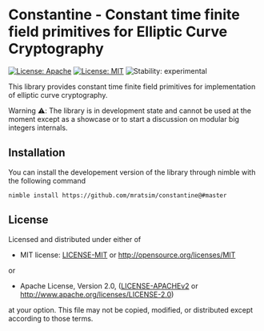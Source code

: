 # Constantine - Constant time finite field primitives for Elliptic Curve Cryptography

[![License: Apache](https://img.shields.io/badge/License-Apache%202.0-blue.svg)](https://opensource.org/licenses/Apache-2.0)
[![License: MIT](https://img.shields.io/badge/License-MIT-blue.svg)](https://opensource.org/licenses/MIT)
![Stability: experimental](https://img.shields.io/badge/stability-experimental-orange.svg)

This library provides constant time finite field primitives for implementation of elliptic curve cryptography.

Warning ⚠️: The library is in development state and cannot be used at the moment
            except as a showcase or to start a discussion on modular big integers internals.

## Installation

You can install the developement version of the library through nimble with the following command
```
nimble install https://github.com/mratsim/constantine@#master
```

## License

Licensed and distributed under either of

* MIT license: [LICENSE-MIT](LICENSE-MIT) or http://opensource.org/licenses/MIT

or

* Apache License, Version 2.0, ([LICENSE-APACHEv2](LICENSE-APACHEv2) or http://www.apache.org/licenses/LICENSE-2.0)

at your option. This file may not be copied, modified, or distributed except according to those terms.
